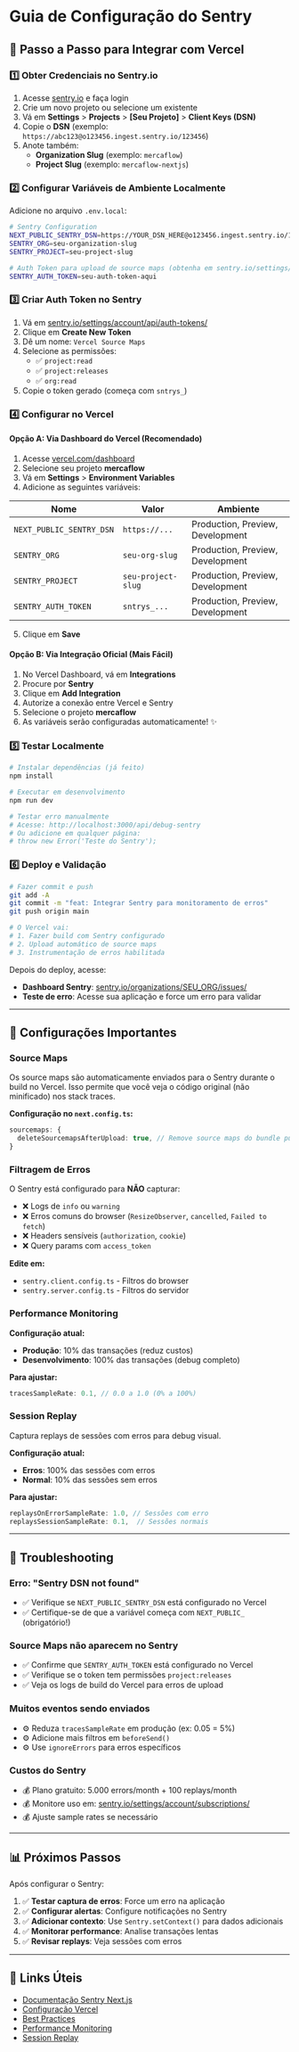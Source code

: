 # Guia de Configuração do Sentry

## 🎯 Passo a Passo para Integrar com Vercel

### 1️⃣ Obter Credenciais no Sentry.io

1. Acesse [sentry.io](https://sentry.io) e faça login
2. Crie um novo projeto ou selecione um existente
3. Vá em **Settings** > **Projects** > **[Seu Projeto]** > **Client Keys (DSN)**
4. Copie o **DSN** (exemplo: `https://abc123@o123456.ingest.sentry.io/123456`)
5. Anote também:
   - **Organization Slug** (exemplo: `mercaflow`)
   - **Project Slug** (exemplo: `mercaflow-nextjs`)

### 2️⃣ Configurar Variáveis de Ambiente Localmente

Adicione no arquivo `.env.local`:

```bash
# Sentry Configuration
NEXT_PUBLIC_SENTRY_DSN=https://YOUR_DSN_HERE@o123456.ingest.sentry.io/123456
SENTRY_ORG=seu-organization-slug
SENTRY_PROJECT=seu-project-slug

# Auth Token para upload de source maps (obtenha em sentry.io/settings/account/api/auth-tokens/)
SENTRY_AUTH_TOKEN=seu-auth-token-aqui
```

### 3️⃣ Criar Auth Token no Sentry

1. Vá em [sentry.io/settings/account/api/auth-tokens/](https://sentry.io/settings/account/api/auth-tokens/)
2. Clique em **Create New Token**
3. Dê um nome: `Vercel Source Maps`
4. Selecione as permissões:
   - ✅ `project:read`
   - ✅ `project:releases`
   - ✅ `org:read`
5. Copie o token gerado (começa com `sntrys_`)

### 4️⃣ Configurar no Vercel

#### Opção A: Via Dashboard do Vercel (Recomendado)

1. Acesse [vercel.com/dashboard](https://vercel.com/dashboard)
2. Selecione seu projeto **mercaflow**
3. Vá em **Settings** > **Environment Variables**
4. Adicione as seguintes variáveis:

| Nome | Valor | Ambiente |
|------|-------|----------|
| `NEXT_PUBLIC_SENTRY_DSN` | `https://...` | Production, Preview, Development |
| `SENTRY_ORG` | `seu-org-slug` | Production, Preview, Development |
| `SENTRY_PROJECT` | `seu-project-slug` | Production, Preview, Development |
| `SENTRY_AUTH_TOKEN` | `sntrys_...` | Production, Preview, Development |

5. Clique em **Save**

#### Opção B: Via Integração Oficial (Mais Fácil)

1. No Vercel Dashboard, vá em **Integrations**
2. Procure por **Sentry**
3. Clique em **Add Integration**
4. Autorize a conexão entre Vercel e Sentry
5. Selecione o projeto **mercaflow**
6. As variáveis serão configuradas automaticamente! ✨

### 5️⃣ Testar Localmente

```bash
# Instalar dependências (já feito)
npm install

# Executar em desenvolvimento
npm run dev

# Testar erro manualmente
# Acesse: http://localhost:3000/api/debug-sentry
# Ou adicione em qualquer página:
# throw new Error('Teste do Sentry');
```

### 6️⃣ Deploy e Validação

```bash
# Fazer commit e push
git add -A
git commit -m "feat: Integrar Sentry para monitoramento de erros"
git push origin main

# O Vercel vai:
# 1. Fazer build com Sentry configurado
# 2. Upload automático de source maps
# 3. Instrumentação de erros habilitada
```

Depois do deploy, acesse:
- **Dashboard Sentry**: [sentry.io/organizations/SEU_ORG/issues/](https://sentry.io)
- **Teste de erro**: Acesse sua aplicação e force um erro para validar

---

## 🔧 Configurações Importantes

### Source Maps

Os source maps são automaticamente enviados para o Sentry durante o build no Vercel. Isso permite que você veja o código original (não minificado) nos stack traces.

**Configuração no `next.config.ts`:**
```typescript
sourcemaps: {
  deleteSourcemapsAfterUpload: true, // Remove source maps do bundle público
}
```

### Filtragem de Erros

O Sentry está configurado para **NÃO** capturar:
- ❌ Logs de `info` ou `warning`
- ❌ Erros comuns do browser (`ResizeObserver`, `cancelled`, `Failed to fetch`)
- ❌ Headers sensíveis (`authorization`, `cookie`)
- ❌ Query params com `access_token`

**Edite em:**
- `sentry.client.config.ts` - Filtros do browser
- `sentry.server.config.ts` - Filtros do servidor

### Performance Monitoring

**Configuração atual:**
- **Produção**: 10% das transações (reduz custos)
- **Desenvolvimento**: 100% das transações (debug completo)

**Para ajustar:**
```typescript
tracesSampleRate: 0.1, // 0.0 a 1.0 (0% a 100%)
```

### Session Replay

Captura replays de sessões com erros para debug visual.

**Configuração atual:**
- **Erros**: 100% das sessões com erros
- **Normal**: 10% das sessões sem erros

**Para ajustar:**
```typescript
replaysOnErrorSampleRate: 1.0, // Sessões com erro
replaysSessionSampleRate: 0.1,  // Sessões normais
```

---

## 🚨 Troubleshooting

### Erro: "Sentry DSN not found"
- ✅ Verifique se `NEXT_PUBLIC_SENTRY_DSN` está configurado no Vercel
- ✅ Certifique-se de que a variável começa com `NEXT_PUBLIC_` (obrigatório!)

### Source Maps não aparecem no Sentry
- ✅ Confirme que `SENTRY_AUTH_TOKEN` está configurado no Vercel
- ✅ Verifique se o token tem permissões `project:releases`
- ✅ Veja os logs de build do Vercel para erros de upload

### Muitos eventos sendo enviados
- ⚙️ Reduza `tracesSampleRate` em produção (ex: 0.05 = 5%)
- ⚙️ Adicione mais filtros em `beforeSend()`
- ⚙️ Use `ignoreErrors` para erros específicos

### Custos do Sentry
- 💰 Plano gratuito: 5.000 errors/month + 100 replays/month
- 💰 Monitore uso em: [sentry.io/settings/account/subscriptions/](https://sentry.io/settings/account/subscriptions/)
- 💰 Ajuste sample rates se necessário

---

## 📊 Próximos Passos

Após configurar o Sentry:

1. ✅ **Testar captura de erros**: Force um erro na aplicação
2. ✅ **Configurar alertas**: Configure notificações no Sentry
3. ✅ **Adicionar contexto**: Use `Sentry.setContext()` para dados adicionais
4. ✅ **Monitorar performance**: Analise transações lentas
5. ✅ **Revisar replays**: Veja sessões com erros

---

## 🔗 Links Úteis

- [Documentação Sentry Next.js](https://docs.sentry.io/platforms/javascript/guides/nextjs/)
- [Configuração Vercel](https://vercel.com/docs/integrations/sentry)
- [Best Practices](https://docs.sentry.io/platforms/javascript/best-practices/)
- [Performance Monitoring](https://docs.sentry.io/product/performance/)
- [Session Replay](https://docs.sentry.io/product/session-replay/)
